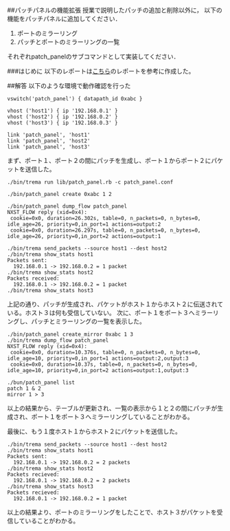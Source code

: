 ##パッチパネルの機能拡張
授業で説明したパッチの追加と削除以外に， 
以下の機能をパッチパネルに追加してください． 

1. ポートのミラーリング 
2. パッチとポートのミラーリングの一覧 

それぞれpatch_panelのサブコマンドとして実装してください．

###はじめに
以下のレポートは[こちら](https://github.com/handai-trema/patch-panel-yamatchan/blob/master/report.md)のレポートを参考に作成した。

##解答
以下のような環境で動作確認を行った

```
vswitch('patch_panel') { datapath_id 0xabc }

vhost ('host1') { ip '192.168.0.1' }
vhost ('host2') { ip '192.168.0.2' }
vhost ('host3') { ip '192.168.0.3' }

link 'patch_panel', 'host1'
link 'patch_panel', 'host2'
link 'patch_panel', 'host3'
```

まず、ポート１、ポート２の間にパッチを生成し、ポート１からポート２にパケットを送信した。

```
./bin/trema run lib/patch_panel.rb -c patch_panel.conf 

./bin/patch_panel create 0xabc 1 2

./bin/patch_panel dump_flow patch_panel
NXST_FLOW reply (xid=0x4):
 cookie=0x0, duration=26.302s, table=0, n_packets=0, n_bytes=0, idle_age=26, priority=0,in_port=1 actions=output:2
 cookie=0x0, duration=26.297s, table=0, n_packets=0, n_bytes=0, idle_age=26, priority=0,in_port=2 actions=output:1

./bin/trema send_packets --source host1 --dest host2
./bin/trema show_stats host1
Packets sent:
  192.168.0.1 -> 192.168.0.2 = 1 packet
./bin/trema show_stats host2
Packets received:
  192.168.0.1 -> 192.168.0.2 = 1 packet
./bin/trema show_stats host3
```

上記の通り、パッチが生成され、パケットがホスト１からホスト２に伝送されている。ホスト３は何も受信していない。
次に、ポート１をポート３へミラーリングし、パッチとミラーリングの一覧を表示した。

```
./bin/patch_panel create_mirror 0xabc 1 3
./bin/trema dump_flow patch_panel
NXST_FLOW reply (xid=0x4):
 cookie=0x0, duration=10.376s, table=0, n_packets=0, n_bytes=0, idle_age=10, priority=0,in_port=1 actions=output:2,output:3
 cookie=0x0, duration=10.37s, table=0, n_packets=0, n_bytes=0, idle_age=10, priority=0,in_port=2 actions=output:1,output:3

./bun/patch_panel list
patch 1 & 2
mirror 1 > 3
```

以上の結果から、テーブルが更新され、一覧の表示から１と２の間にパッチが生成され、ポート１をポート３へミラーリングしていることがわかる。


最後に、もう１度ホスト１からホスト２にパケットを送信した。

```
./bin/trema send_packets --source host1 --dest host2
./bin/trema show_stats host1
Packets sent:
  192.168.0.1 -> 192.168.0.2 = 2 packets
./bin/trema show_stats host2
Packets recieved:
  192.168.0.1 -> 192.168.0.2 = 2 packets
./bin/trema show_stats host3
Packets recieved:
  192.168.0.1 -> 192.168.0.2 = 1 packet
```
以上の結果より、ポートのミラーリングをしたことで、ホスト３がパケットを受信していることがわかる。






